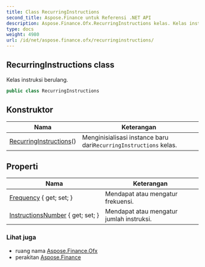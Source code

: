```yaml
---
title: Class RecurringInstructions
second_title: Aspose.Finance untuk Referensi .NET API
description: Aspose.Finance.Ofx.RecurringInstructions kelas. Kelas instruksi berulang.
type: docs
weight: 4980
url: /id/net/aspose.finance.ofx/recurringinstructions/
---
```

## RecurringInstructions class

Kelas instruksi berulang.

```csharp
public class RecurringInstructions
```

## Konstruktor

| Nama | Keterangan |
| --- | --- |
| [RecurringInstructions](recurringinstructions/)() | Menginisialisasi instance baru dari`RecurringInstructions` kelas. |

## Properti

| Nama | Keterangan |
| --- | --- |
| [Frequency](../../aspose.finance.ofx/recurringinstructions/frequency/) { get; set; } | Mendapat atau mengatur frekuensi. |
| [InstructionsNumber](../../aspose.finance.ofx/recurringinstructions/instructionsnumber/) { get; set; } | Mendapat atau mengatur jumlah instruksi. |

### Lihat juga

* ruang nama [Aspose.Finance.Ofx](../../aspose.finance.ofx/)
* perakitan [Aspose.Finance](../../)


